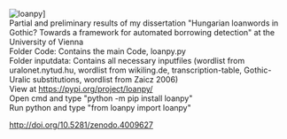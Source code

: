 ![loanpy](https://github.com/martino-vic/Framework-for-computer-aided-borrowing-detection/blob/master/logo_size_invert.jpg)]  
Partial and preliminary results of my dissertation "Hungarian loanwords in Gothic? Towards a framework for automated borrowing detection" at the University of Vienna  
Folder Code: Contains the main Code, loanpy.py  
Folder inputdata: Contains all necessary inputfiles (wordlist from uralonet.nytud.hu, wordlist from wikiling.de, transcription-table, Gothic-Uralic substitutions, wordlist from Zaicz 2006)  
View at https://pypi.org/project/loanpy/  
Open cmd and type "python -m pip install loanpy"  
Run python and type "from loanpy import loanpy"   
  
http://doi.org/10.5281/zenodo.4009627
 
